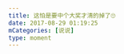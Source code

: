 ```yaml
---
title: 这怕是要中个大奖才清的掉了🙄
date: 2017-08-29 01:19:25
mCategories: [说说]
type: moment
---
```


<div id="pics-20170829011925"></div>

<script>
var data = [
    {"link": "2017-08-29_000003.jpeg", "type": "shuoshuo"}
];
picsRender(data, "pics-20170829011925");
</script>
